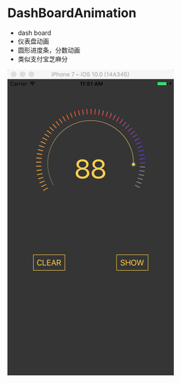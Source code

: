 # DashBoardAnimation
* dash board 
* 仪表盘动画
* 圆形进度条，分数动画
* 类似支付宝芝麻分



 ![image](https://github.com/hsjcom/DashBoardAnimation/blob/master/C1945F9A-0430-4F3F-9ABB-49844C54586C.png) 
